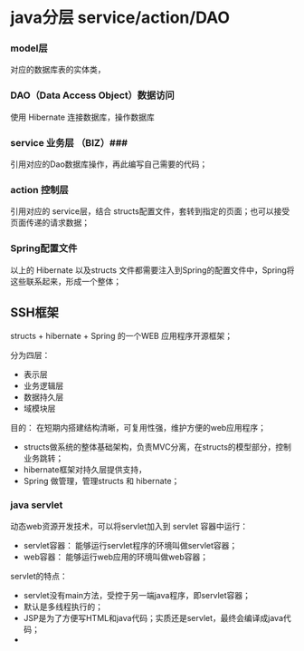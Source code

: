 # java分层 service/action/DAO #


### model层 ###
对应的数据库表的实体类，


### DAO（Data Access Object）数据访问 ###
使用 Hibernate 连接数据库，操作数据库

### service 业务层 （BIZ）###
引用对应的Dao数据库操作，再此编写自己需要的代码；
### action 控制层 ###
引用对应的 service层，结合 structs配置文件，套转到指定的页面；也可以接受页面传递的请求数据；


### Spring配置文件 ###
以上的 Hibernate 以及structs 文件都需要注入到Spring的配置文件中，Spring将这些联系起来，形成一个整体；


## SSH框架 ##

structs + hibernate + Spring 的一个WEB 应用程序开源框架；

分为四层： 

- 表示层
- 业务逻辑层
- 数据持久层
- 域模块层

目的： 在短期内搭建结构清晰，可复用性强，维护方便的web应用程序；

- structs做系统的整体基础架构，负责MVC分离，在structs的模型部分，控制业务跳转；
- hibernate框架对持久层提供支持，
- Spring 做管理，管理structs 和 hibernate；

### java servlet ###
动态web资源开发技术，可以将servlet加入到 servlet 容器中运行：

- servlet容器： 能够运行servlet程序的环境叫做servlet容器；
- web容器： 能够运行web应用的环境叫做web容器；

servlet的特点：

- servlet没有main方法，受控于另一端java程序，即servlet容器；
- 默认是多线程执行的；
- JSP是为了方便写HTML和java代码；实质还是servlet，最终会编译成java代码；
- 




















